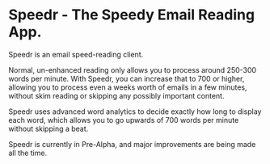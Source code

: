 # Speedr - The Speedy Email Reading App.

Speedr is an email speed-reading client.

Normal, un-enhanced reading only allows you to process around 250-300 words per minute. With Speedr, you can increase that to 700 or
higher, allowing you to process even a weeks worth of emails in a few minutes, without skim reading or skipping any
possibly important content.

Speedr uses advanced word analytics to decide exactly how long to display each word, which allows you to go upwards of 700
words per minute without skipping a beat.

Speedr is currently in Pre-Alpha, and major improvements are being made all the time.
